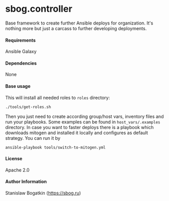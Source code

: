 sbog.controller
===============

Base framework to create further Ansible deploys for organization. It's nothing
more but just a carcass to further developing deployments.

#### Requirements

Ansible Galaxy

#### Dependencies

None

#### Base usage

This will install all needed roles to `roles` directory:

```
./tools/get-roles.sh
```

Then you just need to create according group/host vars, inventory files and run
your playbooks. Some examples can be found in `host_vars/.examples` directory.
In case you want to faster deploys there is a playbook which downloads mitogen
and installed it locally and configures as default strategy. You can run it by

```
ansible-playbook tools/switch-to-mitogen.yml
```

#### License

Apache 2.0

#### Author Information

Stanislaw Bogatkin (https://sbog.ru)
